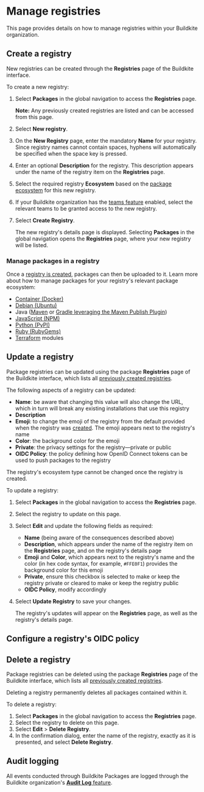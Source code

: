 # Manage registries

This page provides details on how to manage registries within your Buildkite organization.

## Create a registry

New registries can be created through the **Registries** page of the Buildkite interface.

To create a new registry:

1. Select **Packages** in the global navigation to access the **Registries** page.

    **Note:** Any previously created registries are listed and can be accessed from this page.

1. Select **New registry**.
1. On the **New Registry** page, enter the mandatory **Name** for your registry. Since registry names cannot contain spaces, hyphens will automatically be specified when the space key is pressed.
1. Enter an optional **Description** for the registry. This description appears under the name of the registry item on the **Registries** page.
1. Select the required registry **Ecosystem** based on the [package ecosystem](/docs/packages#supported-package-ecosystems) for this new registry.
1. If your Buildkite organization has the [teams feature](/docs/packages/permissions) enabled, select the relevant teams to be granted access to the new registry.
1. Select **Create Registry**.

    The new registry's details page is displayed. Selecting **Packages** in the global navigation opens the **Registries** page, where your new registry will be listed.

### Manage packages in a registry

Once a [registry is created](#create-a-registry), packages can then be uploaded to it. Learn more about how to manage packages for your registry's relevant package ecosystem:

- [Container (Docker)](/docs/packages/container)
- [Debian (Ubuntu)](/docs/packages/debian)
- Java ([Maven](/docs/packages/maven) or [Gradle leveraging the Maven Publish Plugin](/docs/packages/gradle))
- [JavaScript (NPM)](/docs/packages/javascript)
- [Python (PyPI)](/docs/packages/python)
- [Ruby (RubyGems)](/docs/packages/ruby)
- [Terraform](/docs/packages/terraform) modules

## Update a registry

Package registries can be updated using the package **Registries** page of the Buildkite interface, which lists all [previously created registries](#create-a-registry).

The following aspects of a registry can be updated:

- **Name**: be aware that changing this value will also change the URL, which in turn will break any existing installations that use this registry
- **Description**
- **Emoji**: to change the emoji of the registry from the default provided when the registry was [created](#create-a-registry). The emoji appears next to the registry's name
- **Color**: the background color for the emoji
- **Private**: the privacy settings for the registry—private or public
- **OIDC Policy**: the policy defining how OpenID Connect tokens can be used to push packages to the registry

The registry's ecosystem type cannot be changed once the registry is created.

To update a registry:

1. Select **Packages** in the global navigation to access the **Registries** page.
1. Select the registry to update on this page.
1. Select **Edit** and update the following fields as required:
    * **Name** (being aware of the consequences described above)
    * **Description**, which appears under the name of the registry item on the **Registries** page, and on the registry's details page
    * **Emoji** and **Color**, which appears next to the registry's name and the color (in hex code syntax, for example, `#FFE0F1`) provides the background color for this emoji
    * **Private**, ensure this checkbox is selected to make or keep the registry private or cleared to make or keep the registry public
    * **OIDC Policy**, modify accordingly

1. Select **Update Registry** to save your changes.

    The registry's updates will appear on the **Registries** page, as well as the registry's details page.

## Configure a registry's OIDC policy



## Delete a registry

Package registries can be deleted using the package **Registries** page of the Buildkite interface, which lists all [previously created registries](#create-a-registry).

Deleting a registry permanently deletes all packages contained within it.

To delete a registry:

1. Select **Packages** in the global navigation to access the **Registries** page.
1. Select the registry to delete on this page.
1. Select **Edit** > **Delete Registry**.
1. In the confirmation dialog, enter the name of the registry, exactly as it is presented, and select **Delete Registry**.

## Audit logging

All events conducted through Buildkite Packages are logged through the Buildkite organization's [**Audit Log** feature](/docs/pipelines/security/audit-log).

